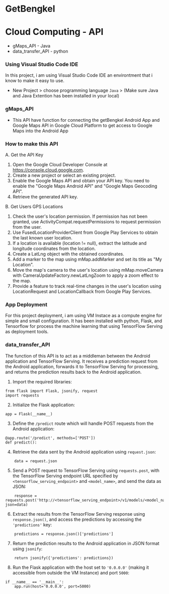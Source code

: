 # GetBengkel

# Cloud Computing - API
* gMaps_API - Java
* data_transfer_API - python


### Using Visual Studio Code IDE
In this project, i am using Visual Studio Code IDE an environtment that i know to make it easy to use.
* New Project > choose programming language `Java` > (Make sure Java and Java Extention has been installed in your local)

### gMaps_API
* This API have function for connecting the getBengkel Android App and Google Maps API in Google Cloud Platform
to get access to Google Maps into the Android App

### How to make this API
A. Get the API Key
1. Open the Google Cloud Developer Console at https://console.cloud.google.com.
2. Create a new project or select an existing project.
3. Enable the Google Maps API and obtain your API key. You need to enable the "Google Maps Android API" and "Google Maps Geocoding API".
4. Retrieve the generated API key.
   
B. Get Users GPS Locations
1. Check the user's location permission. If permission has not been granted, use ActivityCompat.requestPermissions to request permission from the user.
2. Use FusedLocationProviderClient from Google Play Services to obtain the last known user location.
3. If a location is available (location != null), extract the latitude and longitude coordinates from the location.
4. Create a LatLng object with the obtained coordinates.
5. Add a marker to the map using mMap.addMarker and set its title as "My Location".
6. Move the map's camera to the user's location using mMap.moveCamera with CameraUpdateFactory.newLatLngZoom to apply a zoom effect to the map.
7. Provide a feature to track real-time changes in the user's location using LocationRequest and LocationCallback from Google Play Services.
 
### App Deployment
For this project deployment, i am using VM Instace as a compute engine for simple  and small configuration. It has been installed with python, Flask, and Tensorflow for process the machine learning that using TensorFlow Serving as deployment tools.
  
### data_transfer_API
The function of this API is to act as a middleman between the Android application and TensorFlow Serving. It receives a prediction request from the Android application, forwards it to TensorFlow Serving for processing, and returns the prediction results back to the Android application.

1. Import the required libraries:
```
from flask import Flask, jsonify, request
import requests
```

2. Initialize the Flask application:
```
app = Flask(__name__)
```

3. Define the `/predict` route which will handle POST requests from the Android application:
```
@app.route('/predict', methods=['POST'])
def predict():
```

4. Retrieve the data sent by the Android application using `request.json`:
```
    data = request.json
```

5. Send a POST request to TensorFlow Serving using `requests.post`, with the TensorFlow Serving endpoint URL specified by `<tensorflow_serving_endpoint>` and `<model_name>`, and send the data as JSON:
```
    response = requests.post('http://<tensorflow_serving_endpoint>/v1/models/<model_name>:predict', json=data)
```

6. Extract the results from the TensorFlow Serving response using `response.json()`, and access the predictions by accessing the `'predictions'` key:
```
    predictions = response.json()['predictions']
```

7. Return the prediction results to the Android application in JSON format using `jsonify`:
```
    return jsonify({'predictions': predictions})
```

8. Run the Flask application with the host set to `'0.0.0.0'` (making it accessible from outside the VM Instance) and port `5000`:
```
if __name__ == '__main__':
    app.run(host='0.0.0.0', port=5000)
```
